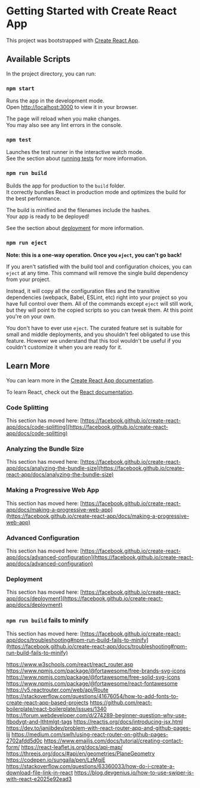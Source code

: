 # Getting Started with Create React App

This project was bootstrapped with [Create React App](https://github.com/facebook/create-react-app).

## Available Scripts

In the project directory, you can run:

### `npm start`

Runs the app in the development mode.\
Open [http://localhost:3000](http://localhost:3000) to view it in your browser.

The page will reload when you make changes.\
You may also see any lint errors in the console.

### `npm test`

Launches the test runner in the interactive watch mode.\
See the section about [running tests](https://facebook.github.io/create-react-app/docs/running-tests) for more information.

### `npm run build`

Builds the app for production to the `build` folder.\
It correctly bundles React in production mode and optimizes the build for the best performance.

The build is minified and the filenames include the hashes.\
Your app is ready to be deployed!

See the section about [deployment](https://facebook.github.io/create-react-app/docs/deployment) for more information.

### `npm run eject`

**Note: this is a one-way operation. Once you `eject`, you can't go back!**

If you aren't satisfied with the build tool and configuration choices, you can `eject` at any time. This command will remove the single build dependency from your project.

Instead, it will copy all the configuration files and the transitive dependencies (webpack, Babel, ESLint, etc) right into your project so you have full control over them. All of the commands except `eject` will still work, but they will point to the copied scripts so you can tweak them. At this point you're on your own.

You don't have to ever use `eject`. The curated feature set is suitable for small and middle deployments, and you shouldn't feel obligated to use this feature. However we understand that this tool wouldn't be useful if you couldn't customize it when you are ready for it.

## Learn More

You can learn more in the [Create React App documentation](https://facebook.github.io/create-react-app/docs/getting-started).

To learn React, check out the [React documentation](https://reactjs.org/).

### Code Splitting

This section has moved here: [https://facebook.github.io/create-react-app/docs/code-splitting](https://facebook.github.io/create-react-app/docs/code-splitting)

### Analyzing the Bundle Size

This section has moved here: [https://facebook.github.io/create-react-app/docs/analyzing-the-bundle-size](https://facebook.github.io/create-react-app/docs/analyzing-the-bundle-size)

### Making a Progressive Web App

This section has moved here: [https://facebook.github.io/create-react-app/docs/making-a-progressive-web-app](https://facebook.github.io/create-react-app/docs/making-a-progressive-web-app)

### Advanced Configuration

This section has moved here: [https://facebook.github.io/create-react-app/docs/advanced-configuration](https://facebook.github.io/create-react-app/docs/advanced-configuration)

### Deployment

This section has moved here: [https://facebook.github.io/create-react-app/docs/deployment](https://facebook.github.io/create-react-app/docs/deployment)

### `npm run build` fails to minify

This section has moved here: [https://facebook.github.io/create-react-app/docs/troubleshooting#npm-run-build-fails-to-minify](https://facebook.github.io/create-react-app/docs/troubleshooting#npm-run-build-fails-to-minify)

https://www.w3schools.com/react/react_router.asp
https://www.npmjs.com/package/@fortawesome/free-brands-svg-icons
https://www.npmjs.com/package/@fortawesome/free-solid-svg-icons
https://www.npmjs.com/package/@fortawesome/react-fontawesome
https://v5.reactrouter.com/web/api/Route
https://stackoverflow.com/questions/41676054/how-to-add-fonts-to-create-react-app-based-projects
https://github.com/react-boilerplate/react-boilerplate/issues/1340
https://forum.webdeveloper.com/d/274289-beginner-question-why-use-ltbodygt-and-lthtmlgt-tags
https://reactjs.org/docs/introducing-jsx.html
https://dev.to/janjibdev/problem-with-react-router-app-and-github-pages-lij
https://medium.com/swlh/using-react-router-on-github-pages-2702afdd5d0c
https://www.emailjs.com/docs/tutorial/creating-contact-form/
https://react-leaflet.js.org/docs/api-map/
https://threejs.org/docs/#api/en/geometries/PlaneGeometry
https://codepen.io/sungaila/pen/LzMgjE
https://stackoverflow.com/questions/63360033/how-do-i-create-a-download-file-link-in-react
https://blog.devgenius.io/how-to-use-swiper-js-with-react-e2025e92ead3
